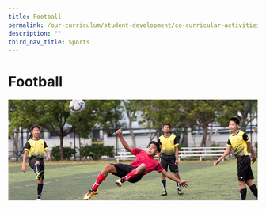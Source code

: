 ```yaml
---
title: Football
permalink: /our-curriculum/student-development/co-curricular-activities/sports-games/football/
description: ""
third_nav_title: Sports
---
```

# **Football**

![](/images/Football.jpg)